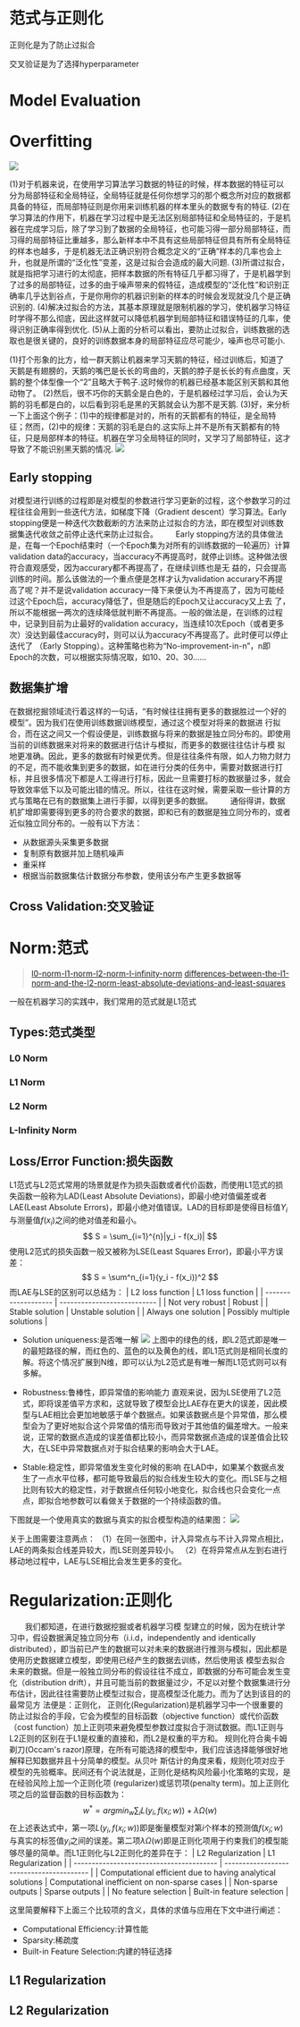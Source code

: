 # 范式与正则化



正则化是为了防止过拟合

交叉验证是为了选择hyperparameter

# Model Evaluation

# Overfitting
![](https://pic2.zhimg.com/c3fca0a39141f16ae0700b10f44e4909_b.jpg)

(1)对于机器来说，在使用学习算法学习数据的特征的时候，样本数据的特征可以分为局部特征和全局特征，全局特征就是任何你想学习的那个概念所对应的数据都具备的特征，而局部特征则是你用来训练机器的样本里头的数据专有的特征.
(2)在学习算法的作用下，机器在学习过程中是无法区别局部特征和全局特征的，于是机器在完成学习后，除了学习到了数据的全局特征，也可能习得一部分局部特征，而习得的局部特征比重越多，那么新样本中不具有这些局部特征但具有所有全局特征的样本也越多，于是机器无法正确识别符合概念定义的“正确”样本的几率也会上升，也就是所谓的“泛化性”变差，这是过拟合会造成的最大问题.
(3)所谓过拟合，就是指把学习进行的太彻底，把样本数据的所有特征几乎都习得了，于是机器学到了过多的局部特征，过多的由于噪声带来的假特征，造成模型的“泛化性”和识别正确率几乎达到谷点，于是你用你的机器识别新的样本的时候会发现就没几个是正确识别的.
(4)解决过拟合的方法，其基本原理就是限制机器的学习，使机器学习特征时学得不那么彻底，因此这样就可以降低机器学到局部特征和错误特征的几率，使得识别正确率得到优化.
(5)从上面的分析可以看出，要防止过拟合，训练数据的选取也是很关键的，良好的训练数据本身的局部特征应尽可能少，噪声也尽可能小. 

(1)打个形象的比方，给一群天鹅让机器来学习天鹅的特征，经过训练后，知道了天鹅是有翅膀的，天鹅的嘴巴是长长的弯曲的，天鹅的脖子是长长的有点曲度，天鹅的整个体型像一个“2”且略大于鸭子.这时候你的机器已经基本能区别天鹅和其他动物了。
(2)然后，很不巧你的天鹅全是白色的，于是机器经过学习后，会认为天鹅的羽毛都是白的，以后看到羽毛是黑的天鹅就会认为那不是天鹅.
(3)好，来分析一下上面这个例子：(1)中的规律都是对的，所有的天鹅都有的特征，是全局特征；然而，(2)中的规律：天鹅的羽毛是白的.这实际上并不是所有天鹅都有的特征，只是局部样本的特征。机器在学习全局特征的同时，又学习了局部特征，这才导致了不能识别黑天鹅的情况.
![](https://pic2.zhimg.com/afa034d52962681db09b4dc1060f8075_b.png)

## Early stopping
对模型进行训练的过程即是对模型的参数进行学习更新的过程，这个参数学习的过程往往会用到一些迭代方法，如梯度下降（Gradient descent）学习算法。Early stopping便是一种迭代次数截断的方法来防止过拟合的方法，即在模型对训练数据集迭代收敛之前停止迭代来防止过拟合。 
  Early stopping方法的具体做法是，在每一个Epoch结束时（一个Epoch集为对所有的训练数据的一轮遍历）计算validation data的accuracy，当accuracy不再提高时，就停止训练。这种做法很符合直观感受，因为accurary都不再提高了，在继续训练也是无 益的，只会提高训练的时间。那么该做法的一个重点便是怎样才认为validation accurary不再提高了呢？并不是说validation accuracy一降下来便认为不再提高了，因为可能经过这个Epoch后，accuracy降低了，但是随后的Epoch又让accuracy又上去 了，所以不能根据一两次的连续降低就判断不再提高。一般的做法是，在训练的过程中，记录到目前为止最好的validation accuracy，当连续10次Epoch（或者更多次）没达到最佳accuracy时，则可以认为accuracy不再提高了。此时便可以停止迭代了 （Early Stopping）。这种策略也称为“No-improvement-in-n”，n即Epoch的次数，可以根据实际情况取，如10、20、30……
## 数据集扩增
在数据挖掘领域流行着这样的一句话，“有时候往往拥有更多的数据胜过一个好的模型”。因为我们在使用训练数据训练模型，通过这个模型对将来的数据进 行拟合，而在这之间又一个假设便是，训练数据与将来的数据是独立同分布的。即使用当前的训练数据来对将来的数据进行估计与模拟，而更多的数据往往估计与模 拟地更准确。因此，更多的数据有时候更优秀。但是往往条件有限，如人力物力财力的不足，而不能收集到更多的数据，如在进行分类的任务中，需要对数据进行打 标，并且很多情况下都是人工得进行打标，因此一旦需要打标的数据量过多，就会导致效率低下以及可能出错的情况。所以，往往在这时候，需要采取一些计算的方 式与策略在已有的数据集上进行手脚，以得到更多的数据。 
  通俗得讲，数据机扩增即需要得到更多的符合要求的数据，即和已有的数据是独立同分布的，或者近似独立同分布的。一般有以下方法：
- 从数据源头采集更多数据 
- 复制原有数据并加上随机噪声 
- 重采样 
- 根据当前数据集估计数据分布参数，使用该分布产生更多数据等


## Cross Validation:交叉验证

# Norm:范式
> [l0-norm-l1-norm-l2-norm-l-infinity-norm](https://rorasa.wordpress.com/2012/05/13/l0-norm-l1-norm-l2-norm-l-infinity-norm/)
> [differences-between-the-l1-norm-and-the-l2-norm-least-absolute-deviations-and-least-squares](http://www.chioka.in/differences-between-the-l1-norm-and-the-l2-norm-least-absolute-deviations-and-least-squares/)

一般在机器学习的实践中，我们常用的范式就是L1范式
## Types:范式类型
### L0 Norm
### L1 Norm
### L2 Norm
### L-Infinity Norm
## Loss/Error Function:损失函数
L1范式与L2范式常用的场景就是作为损失函数或者代价函数，而使用L1范式的损失函数一般称为LAD(Least Absolute Deviations)，即最小绝对值偏差或者LAE(Least Absolute Errors)，即最小绝对值错误。LAD的目标即是使得目标值$Y_i$与测量值$f(x_i)$之间的绝对值差和最小。
$$
S = \sum_{i=1}^{n}|y_i - f(x_i)|
$$
使用L2范式的损失函数一般又被称为LSE(Least Squares Error)，即最小平方误差：
$$
S = \sum^n_{i=1}(y_i - f(x_i))^2
$$
而LAE与LSE的区别可以总结为：
| L2 loss function    | L1 loss function            |
| ------------------- | --------------------------- |
| Not very robust     | Robust                      |
| Stable solution     | Unstable solution           |
| Always one solution | Possibly multiple solutions |

- Solution uniqueness:是否唯一解
![](http://7xiegq.com1.z0.glb.clouddn.com/L1-norm-and-L2-norm-distance.png)
上图中的绿色的线，即L2范式即是唯一的最短路径的解，而红色的、蓝色的以及黄色的线，即L1范式则是相同长度的解。将这个情况扩展到N维，即可以认为L2范式是有唯一解而L1范式则可以有多解。
- Robustness:鲁棒性，即异常值的影响能力
直观来说，因为LSE使用了L2范式，即将误差值平方求和，这就导致了模型会比LAE存在更大的误差，因此模型与LAE相比会更加地敏感于单个数据点。如果该数据点是个异常值，那么模型会为了更好地拟合这个异常值的情形而导致对于其他值的偏差增大。一般来说，正常的数据点造成的误差值都比较小，而异常数据点造成的误差值会比较大，在LSE中异常数据点对于拟合结果的影响会大于LAE。

- Stable:稳定性，即异常值发生变化时候的影响
在LAD中，如果某个数据点发生了一点水平位移，都可能导致最后的拟合线发生较大的变化。而LSE与之相比则有较大的稳定性，对于数据点任何较小地变化，拟合线也只会变化一点点，即拟合地参数可以看做关于数据的一个持续函数的值。

下图就是一个使用真实的数据与真实的拟合模型构造的结果图：
![](http://7xiegq.com1.z0.glb.clouddn.com/programmatic-L1-vs-L2-visualization.png)

关于上图需要注意两点：
（1）在同一张图中，计入异常点与不计入异常点相比，LAE的两条拟合线差异较大，而LSE则差异较小。
（2）在将异常点从左到右进行移动地过程中，LAE与LSE相比会发生更多的变化。

# Regularization:正则化
  我们都知道，在进行数据挖掘或者机器学习模 型建立的时候，因为在统计学习中，假设数据满足独立同分布（i.i.d，independently and identically distributed），即当前已产生的数据可以对未来的数据进行推测与模拟，因此都是使用历史数据建立模型，即使用已经产生的数据去训练，然后使用该 模型去拟合未来的数据。但是一般独立同分布的假设往往不成立，即数据的分布可能会发生变化（distribution drift），并且可能当前的数据量过少，不足以对整个数据集进行分布估计，因此往往需要防止模型过拟合，提高模型泛化能力。而为了达到该目的的最常见方 法便是：正则化，
正则化(Regularization)是机器学习中一个很重要的防止过拟合的手段，它会为模型的目标函数（objective function）或代价函数（cost function）加上正则项来避免模型参数过度拟合于测试数据。而L1正则与L2正则的区别在于L1是权重的直接和，而L2是权重的平方和。
规则化符合奥卡姆剃刀(Occam's razor)原理，在所有可能选择的模型中，我们应该选择能够很好地解释已知数据并且十分简单的模型。从贝叶 斯估计的角度来看，规则化项对应于模型的先验概率。民间还有个说法就是，正则化是结构风险最小化策略的实现，是在经验风险上加一个正则化项 (regularizer)或惩罚项(penalty term)。加上正则化项之后的监督函数的目标函数为：
$$
w^* = arg min_{w} \sum_i L(y_i,f(x_i;w)) + \lambda \Omega(w)
$$
在上述表达式中，第一项$L(y_i,f(x_i;w))$即是衡量模型对第$i$个样本的预测值$f(x_i;w)$与真实的标签值$y_i$之间的误差。第二项$\lambda \Omega(w)$即是正则化项用于约束我们的模型能够尽量的简单。而L1正则化与L2正则化的差异在于：
| L2 Regularization                        | L1 Regularization                        |
| ---------------------------------------- | ---------------------------------------- |
| Computational efficient due to having analytical solutions | Computational inefficient on non-sparse cases |
| Non-sparse outputs                       | Sparse outputs                           |
| No feature selection                     | Built-in feature selection               |

这里简要解释下上面三个比较项的含义，具体的求值与应用在下文中进行阐述：
- Computational Efficiency:计算性能
- Sparsity:稀疏度
- Built-in Feature Selection:内建的特征选择


## L1 Regularization
## L2 Regularization



